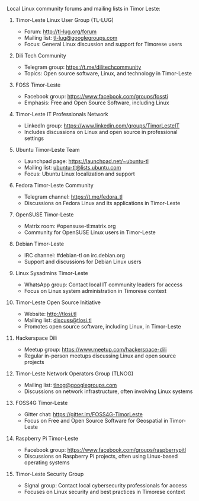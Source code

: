 Local Linux community forums and mailing lists in Timor Leste:

1. Timor-Leste Linux User Group (TL-LUG)
   - Forum: http://tl-lug.org/forum
   - Mailing list: tl-lug@googlegroups.com
   - Focus: General Linux discussion and support for Timorese users

2. Dili Tech Community
   - Telegram group: https://t.me/dilitechcommunity
   - Topics: Open source software, Linux, and technology in Timor-Leste

3. FOSS Timor-Leste
   - Facebook group: https://www.facebook.com/groups/fossti
   - Emphasis: Free and Open Source Software, including Linux

4. Timor-Leste IT Professionals Network
   - LinkedIn group: https://www.linkedin.com/groups/TimorLesteIT
   - Includes discussions on Linux and open source in professional settings

5. Ubuntu Timor-Leste Team
   - Launchpad page: https://launchpad.net/~ubuntu-tl
   - Mailing list: ubuntu-tl@lists.ubuntu.com
   - Focus: Ubuntu Linux localization and support

6. Fedora Timor-Leste Community
   - Telegram channel: https://t.me/fedora_tl
   - Discussions on Fedora Linux and its applications in Timor-Leste

7. OpenSUSE Timor-Leste
   - Matrix room: #opensuse-tl:matrix.org
   - Community for OpenSUSE Linux users in Timor-Leste

8. Debian Timor-Leste
   - IRC channel: #debian-tl on irc.debian.org
   - Support and discussions for Debian Linux users

9. Linux Sysadmins Timor-Leste
   - WhatsApp group: Contact local IT community leaders for access
   - Focus on Linux system administration in Timorese context

10. Timor-Leste Open Source Initiative
    - Website: http://tlosi.tl
    - Mailing list: discuss@tlosi.tl
    - Promotes open source software, including Linux, in Timor-Leste

11. Hackerspace Dili
    - Meetup group: https://www.meetup.com/hackerspace-dili
    - Regular in-person meetups discussing Linux and open source projects

12. Timor-Leste Network Operators Group (TLNOG)
    - Mailing list: tlnog@googlegroups.com
    - Discussions on network infrastructure, often involving Linux systems

13. FOSS4G Timor-Leste
    - Gitter chat: https://gitter.im/FOSS4G-TimorLeste
    - Focus on Free and Open Source Software for Geospatial in Timor-Leste

14. Raspberry Pi Timor-Leste
    - Facebook group: https://www.facebook.com/groups/raspberrypitl
    - Discussions on Raspberry Pi projects, often using Linux-based operating systems

15. Timor-Leste Security Group
    - Signal group: Contact local cybersecurity professionals for access
    - Focuses on Linux security and best practices in Timorese context